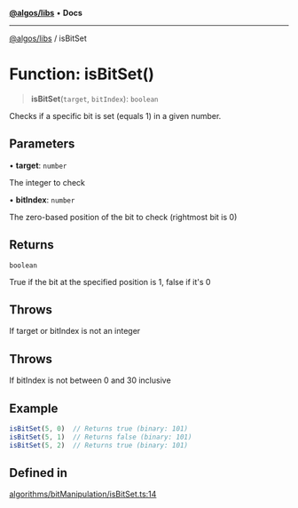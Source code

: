 [**@algos/libs**](../README.md) • **Docs**

***

[@algos/libs](../globals.md) / isBitSet

# Function: isBitSet()

> **isBitSet**(`target`, `bitIndex`): `boolean`

Checks if a specific bit is set (equals 1) in a given number.

## Parameters

• **target**: `number`

The integer to check

• **bitIndex**: `number`

The zero-based position of the bit to check (rightmost bit is 0)

## Returns

`boolean`

True if the bit at the specified position is 1, false if it's 0

## Throws

If target or bitIndex is not an integer

## Throws

If bitIndex is not between 0 and 30 inclusive

## Example

```ts
isBitSet(5, 0)  // Returns true (binary: 101)
isBitSet(5, 1)  // Returns false (binary: 101)
isBitSet(5, 2)  // Returns true (binary: 101)
```

## Defined in

[algorithms/bitManipulation/isBitSet.ts:14](https://github.com/vladbasin/algos/blob/896f4802dfe6dc549179fbc3b973d06095c49e3e/libs/algos/src/lib/algorithms/bitManipulation/isBitSet.ts#L14)
